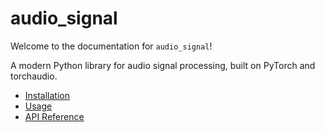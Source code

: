 # audio_signal

Welcome to the documentation for `audio_signal`!

A modern Python library for audio signal processing, built on PyTorch and torchaudio.

- [Installation](installation.md)
- [Usage](usage.md)
- [API Reference](api.md)
